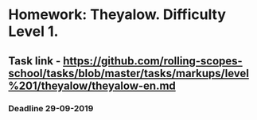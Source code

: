 # Homework: Theyalow. Difficulty Level 1.
## Task link - https://github.com/rolling-scopes-school/tasks/blob/master/tasks/markups/level%201/theyalow/theyalow-en.md
### Deadline 29-09-2019
